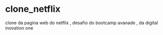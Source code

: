 # clone_netflix
clone da pagina web do netflix , desafio do bootcamp avanade , da digital inovation one
